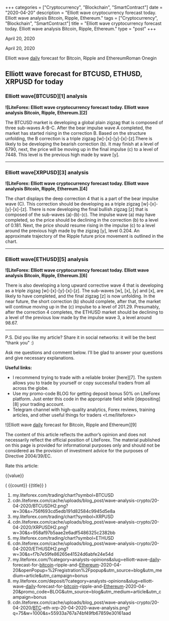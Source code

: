 +++
categories = ["Cryptocurrency", "Blockchain", "SmartContract"]
date = "2020-04-20"
description = "Elliott wave cryptocurrency forecast today. Elliott wave analysis Bitcoin, Ripple, Ethereum."
tags = ["Cryptocurrency", "Blockchain", "SmartContract"]
title = "Elliott wave cryptocurrency forecast today. Elliott wave analysis Bitcoin, Ripple, Ethereum."
type = "post"
+++

April 20, 2020

April 20, 2020

Elliott wave [daily](https://www.fintecher.org/2020/03/03/forex-trading-daily-strategy/) forecast for Bitcoin, Ripple and EthereumRoman Onegin

## Elliott wave forecast for BTCUSD, ETHUSD, XRPUSD for today

###  **Elliott wave[BTCUSD][1] analysis**

 **![LiteForex: Elliott wave cryptocurrency forecast today. Elliott wave
analysis Bitcoin, Ripple, Ethereum.][2]**

The BTCUSD market is developing a global plain zigzag that is composed
of three sub-waves A-B-C. After the bear impulse wave A completed, the
market has started rising in the correction B. Based on the structure
unfolding, the B correction is a triple zigzag [w]-[x]-[y]-[x]-[z].There
is likely to be developing the bearish correction (b). It may finish at
a level of 6790, next, the price will be moving up in the final impulse
(c) to a level of 7448. This level is the previous high made by wave
[y].

* * *

###  **Elliott wave[XRPUSD][3] analysis**

 **![LiteForex: Elliott wave cryptocurrency forecast today. Elliott wave
analysis Bitcoin, Ripple, Ethereum.][4]**

The chart displays the deep correction 4 that is a part of the bear
impulse wave (C). This correction should be developing as a triple
zigzag [w]-[x]-[y]-[x]-[z]. There is now developing the final bullish
zigzag [z] that is composed of the sub-waves (a)-(b)-(c). The impulse
wave (a) may have completed, so the price should be declining in the
correction (b) to a level of 0.181. Next, the price should resume rising
in the impulse (c) to a level around the previous high made by the
zigzag [y], level 0.204. An approximate trajectory of the Ripple future
price movement is outlined in the chart.

* * *

###  **Elliott wave[ETHUSD][5] analysis**

 **![LiteForex: Elliott wave cryptocurrency forecast today. Elliott wave
analysis Bitcoin, Ripple, Ethereum.][6]**

There is also developing a long upward corrective wave 4 that is
developing as a triple zigzag [w]-[x]-[y]-[x]-[z]. The sub-waves [w],
[x], [y] and [x], are likely to have completed, and the final zigzag [z]
is now unfolding. In the near future, the short correction (b) should
complete, after that, the market will continue moving up in the (c)
impulse to a level of 201.29. Presumably, after the correction 4
completes, the ETHUSD market should be declining to a level of the
previous low made by the impulse wave 3, a level around 98.67.

* * *

P.S. Did you like my article? Share it in social networks: it will be
the best “thank you" :)

Ask me questions and comment below. I’ll be glad to answer your
questions and give necessary explanations.

 **Useful links:**

  * I recommend trying to trade with a reliable broker [here][7]. The system allows you to trade by yourself or copy successful traders from all across the globe.
  * Use my promo-code BLOG for getting deposit bonus 50% on LiteForex platform. Just enter this code in the appropriate field while [depositing][8] your trading account.
  * Telegram channel with high-quality analytics, Forex reviews, training articles, and other useful things for traders <t.me/liteforex>

![Elliott wave [daily](https://www.fintecher.org/2020/03/03/forex-trading-daily-strategy/) forecast for Bitcoin, Ripple and Ethereum][9]

The content of this article reflects the author’s opinion and does not
necessarily reflect the official position of LiteForex. The material
published on this page is provided for informational purposes only and
should not be considered as the provision of investment advice for the
purposes of Directive 2004/39/EC.

Rate this article:

{{value}}

( {{count}} {{title}} )

   1. my.liteforex.com/trading/chart?symbol=BTCUSD
   2. cdn.liteforex.com/cache/uploads/blog_post/wave-analysis-crypto/20-04-2020/BTCUSDH2.png?w=30&s=756f693cd5edb191d82584c9945d5e8a
   3. my.liteforex.com/trading/chart?symbol=XRPUSD
   4. cdn.liteforex.com/cache/uploads/blog_post/wave-analysis-crypto/20-04-2020/XRPUSDH2.png?w=30&s=958af97b5aae2e6adf5486325c2382bb
   5. my.liteforex.com/trading/chart?symbol=ETHUSD
   6. cdn.liteforex.com/cache/uploads/blog_post/wave-analysis-crypto/20-04-2020/ETHUSDH2.png?w=30&s=f7b7e59fe86265e41524d6abfe24e54d
   7. my.liteforex.com/?category=analysts-opinions&slug=elliott-wave-[daily](https://www.fintecher.org/2020/03/03/forex-trading-daily-strategy/)-forecast-for-[bitcoin](https://www.letsplayfx.com/blog/forex-for-bitcoin/)-ripple-and-[Ethereum](https://www.playgroundfx.com/blog/the-creator-of-ethereum/)-2020-04-20&openPopup=%2Fregistration%2Fpopup&utm_source=blog&utm_medium=article&utm_campaign=bonus
   8. my.liteforex.com/deposit/?category=analysts-opinions&slug=elliott-wave-[daily](https://www.fintecher.org/2020/03/03/forex-trading-daily-strategy/)-forecast-for-[bitcoin](https://www.letsplayfx.com/blog/forex-for-bitcoin/)-ripple-and-[Ethereum](https://www.playgroundfx.com/blog/the-creator-of-ethereum/)-2020-04-20&promo_code=BLOG&utm_source=blog&utm_medium=article&utm_campaign=bonus
   9. cdn.liteforex.com/cache/uploads/blog_post/wave-analysis-crypto/20-04-2020/[BTC](https://www.playgroundfx.com/blog/who-is-the-creator-of-bitcoin/)-eth-xrp-20-04-2020-wave-analysis.png?q=75&w=1000&s=55933a767a74bf49fb67859e30161aad
